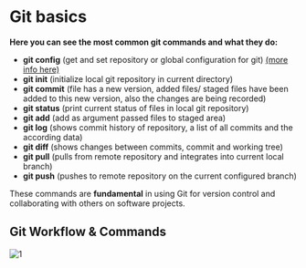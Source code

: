 # Git basics
**Here you can see the most common git commands and what they do:**

- **git config** (get and set repository or global configuration for git) [(more info here)](https://git-scm.com/docs/git-config)
- **git init** (initialize local git repository in current directory)
- **git commit**  (file has a new version, added files/ staged files have been added to this new version, also the changes are being recorded)
- **git status**  (print current status of files in local git repository)
- **git add** (add as argument passed files to staged area)
- **git log** (shows commit history of repository, a list of all commits and the according data)
- **git diff** (shows changes between commits, commit and working tree)
- **git pull** (pulls from remote repository and integrates into current local branch)
- **git push** (pushes to remote repository on the current configured branch)

These commands are **fundamental** in using Git for version control and collaborating with others on software projects.

## Git Workflow & Commands
![1](https://business-science.github.io/shiny-production-with-aws-book/img/09_git_cli/git_commands.png)